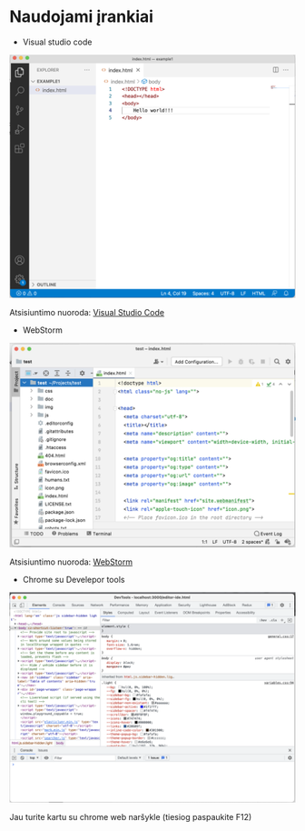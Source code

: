 # Naudojami įrankiai

* Visual studio code
  
![Studio code](image/studio_code.png)

Atsisiuntimo nuoroda: [Visual Studio Code](https://code.visualstudio.com/) 

* WebStorm

![WebStorm](image/web_storm.png)

Atsisiuntimo nuoroda: [WebStorm](https://www.jetbrains.com/webstorm/)

* Chrome su Develepor tools

![Chrome developer tools](image/chrome_developer_tools.png)

Jau turite kartu su chrome web naršykle (tiesiog paspaukite F12)